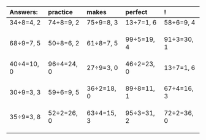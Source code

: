 | Answers: | practice | makes | perfect | ! |
| :--- | :--- | :--- | :--- | :--- |
| 34÷8=4, 2 | 74÷8=9, 2 | 75÷9=8, 3 | 13÷7=1, 6 | 58÷6=9, 4 | 
|   |   |   |   |   | 
|   |   |   |   |   | 
|   |   |   |   |   | 
| 68÷9=7, 5 | 50÷8=6, 2 | 61÷8=7, 5 | 99÷5=19, 4 | 91÷3=30, 1 | 
|   |   |   |   |   | 
|   |   |   |   |   | 
|   |   |   |   |   | 
| 40÷4=10, 0 | 96÷4=24, 0 | 27÷9=3, 0 | 46÷2=23, 0 | 13÷7=1, 6 | 
|   |   |   |   |   | 
|   |   |   |   |   | 
|   |   |   |   |   | 
| 30÷9=3, 3 | 59÷6=9, 5 | 36÷2=18, 0 | 89÷8=11, 1 | 67÷4=16, 3 | 
|   |   |   |   |   | 
|   |   |   |   |   | 
|   |   |   |   |   | 
| 35÷9=3, 8 | 52÷2=26, 0 | 63÷4=15, 3 | 95÷3=31, 2 | 72÷2=36, 0 | 
|   |   |   |   |   | 
|   |   |   |   |   | 
|   |   |   |   |   | 
